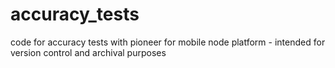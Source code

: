 # accuracy_tests
code for accuracy tests with pioneer for mobile node platform - intended for version control and archival purposes
